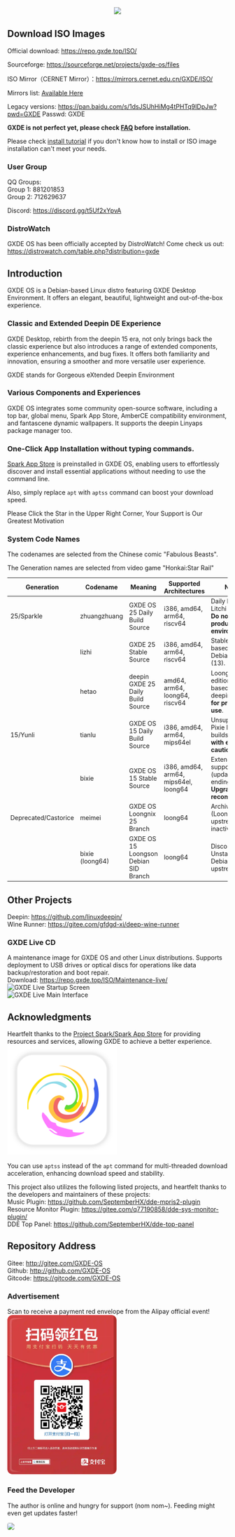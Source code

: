 <center><img src=/new-logo-long.png width=300/></center>




## Download ISO Images

Official download: https://repo.gxde.top/ISO/

Sourceforge: https://sourceforge.net/projects/gxde-os/files

ISO Mirror（CERNET Mirror）：https://mirrors.cernet.edu.cn/GXDE/ISO/

Mirrors list: [Available Here](mirrors.md)

Legacy versions: https://pan.baidu.com/s/1dsJSUhHiMg4tPHTq9IDpJw?pwd=GXDE Passwd: GXDE

**GXDE is not perfect yet, please check [FAQ](faq.md) before installation.**

Please check [install tutorial](install.md) if you don't know how to install or ISO image installation can't meet your needs.

### User Group

QQ Groups:  
Group 1: 881201853  
Group 2: 712629637  

Discord: https://discord.gg/t5Uf2xYpvA

### DistroWatch
GXDE OS has been officially accepted by DistroWatch! Come check us out:  
https://distrowatch.com/table.php?distribution=gxde  

## Introduction

GXDE OS is a Debian-based Linux distro featuring GXDE Desktop Environment. It offers an elegant, beautiful, lightweight and out-of-the-box experience. 

### Classic and Extended Deepin DE Experience 

GXDE Desktop, rebirth from the deepin 15 era, not only brings back the classic experience but also introduces a range of extended components, experience enhancements, and bug fixes. It offers both familiarity and innovation, ensuring a smoother and more versatile user experience.

GXDE stands for Gorgeous eXtended Deepin Environment

### Various Components and Experiences

GXDE OS integrates some community open-source software, including a top bar, global menu, Spark App Store, AmberCE compatibility environment, and fantascene dynamic wallpapers. It supports the deepin Linyaps package manager too. 

### One-Click App Installation without typing commands.

[Spark App Store](https://gitee.com/spark-store-project/) is preinstalled in GXDE OS, enabling users to effortlessly discover and install essential applications without needing to use the command line. 

Also, simply replace `apt` with `aptss` command can boost your download speed. 



Please Click the Star in the Upper Right Corner, Your Support is Our Greatest Motivation

### System Code Names
The codenames are selected from the Chinese comic "Fabulous Beasts".

The Generation names are selected from video game "Honkai:Star Rail"

| Generation | Codename | Meaning | Supported Architectures | Notes |
|---| --- | --- | --- | --- |
| 25/Sparkle | zhuangzhuang | GXDE OS 25 Daily Build Source | i386, amd64, arm64, riscv64 | Daily builds for Litchi version. **Do not use in production environments**. |
| | lizhi | GXDE 25 Stable Source | i386, amd64, arm64, riscv64 | Stable release based on Debian Trixie (13). |
| | hetao | deepin GXDE 25 Daily Build Source | amd64, arm64, loong64, riscv64 | Loongson edition (demo) based on deepin 25. **Not for production use**. |
| 15/Yunli | tianlu | GXDE OS 15 Daily Build Source | i386, amd64, arm64, mips64el | Unsupported Pixie legacy builds. **Use with extreme caution**. |
| | bixie | GXDE OS 15 Stable Source | i386, amd64, arm64, mips64el, loong64 | Extended support (updates ending). **Upgrade recommended**. |
| Deprecated/Castorice | meimei | GXDE OS Loongnix 25 Branch | loong64 | Archived (Loongnix upstream inactive). |
| | bixie (loong64) | GXDE OS 15 Loongson Debian SID Branch | loong64 | Discontinued – Unstable Debian upstream. |


## Other Projects
Deepin: https://github.com/linuxdeepin/  
Wine Runner: https://gitee.com/gfdgd-xi/deep-wine-runner  

### GXDE Live CD
A maintenance image for GXDE OS and other Linux distributions. Supports deployment to USB drives or optical discs for operations like data backup/restoration and boot repair.  
Download: https://repo.gxde.top/ISO/Maintenance-live/    
![GXDE Live Startup Screen](/live/gxde-live0.jpg)  
![GXDE Live Main Interface](/live/gxde-live1.jpg)  

## Acknowledgments
Heartfelt thanks to the [Project Spark/Spark App Store](https://gitee.com/spark-store-project/) for providing resources and services, allowing GXDE to achieve a better experience.  
<img src="/install/spark-store.svg" width="250" />

You can use `aptss` instead of the `apt` command for multi-threaded download acceleration, enhancing download speed and stability.

This project also utilizes the following listed projects, and heartfelt thanks to the developers and maintainers of these projects:  
Music Plugin: https://github.com/SeptemberHX/dde-mpris2-plugin  
Resource Monitor Plugin: https://gitee.com/q77190858/dde-sys-monitor-plugin/  
DDE Top Panel: https://github.com/SeptemberHX/dde-top-panel

## Repository Address
Gitee: http://gitee.com/GXDE-OS  
Github: http://github.com/GXDE-OS  
Gitcode: https://gitcode.com/GXDE-OS

### Advertisement
Scan to receive a payment red envelope from the Alipay official event!
<img src="/install/advertisement0.jpg" width="250" >


### Feed the Developer
The author is online and hungry for support (nom nom~). Feeding might even get updates faster!

<p><img src="/install/gf.jpg" style="border-radius: 4px;" ></p>